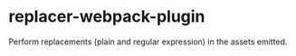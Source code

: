 # replacer-webpack-plugin
Perform replacements (plain and regular expression) in the assets emitted.
